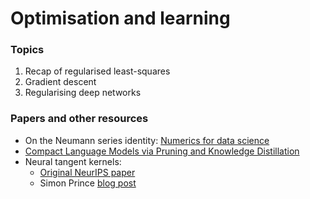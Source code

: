 # Optimisation and learning

### Topics

1. Recap of regularised least-squares
2. Gradient descent
3. Regularising deep networks


### Papers and other resources
- On the Neumann series identity: [Numerics for data science](https://www.cs.cornell.edu/courses/cs6241/2021sp/lec/2021-02-18.pdf)
- [Compact Language Models via Pruning and Knowledge Distillation](https://www.arxiv.org/abs/2407.14679)
- Neural tangent kernels:
	- [Original NeurIPS paper](https://proceedings.neurips.cc/paper_files/paper/2018/file/5a4be1fa34e62bb8a6ec6b91d2462f5a-Paper.pdf)
	- Simon Prince [blog post](https://www.borealisai.com/research-blogs/the-neural-tangent-kernel/)